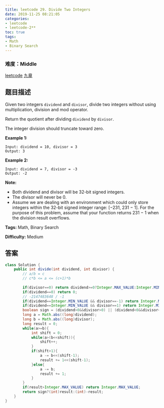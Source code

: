 ```yaml
---
title: leetcode 29. Divide Two Integers
date: 2019-11-25 08:21:05
categories:
- leetcode
- leetcode-2**
toc: true
tags:
- Math
- Binary Search
---
```

### 难度：Middle

<a href="https://leetcode.com/problems/divide-two-integers/">leetcode</a>
<a href="https://www.jiuzhang.com/solution/divide-two-integers/">九章</a>
## 题目描述
Given two integers `dividend` and `divisor`, divide two integers without using
multiplication, division and mod operator.

Return the quotient after dividing `dividend` by `divisor`.

The integer division should truncate toward zero.

**Example 1:**
        
    Input: dividend = 10, divisor = 3
    Output: 3

**Example 2:**
        
    Input: dividend = 7, divisor = -3
    Output: -2

**Note:**

  * Both dividend and divisor will be 32-bit signed integers.
  * The divisor will never be 0.
  * Assume we are dealing with an environment which could only store integers within the 32-bit signed integer range: [−231,  231 − 1]. For the purpose of this problem, assume that your function returns 231 − 1 when the division result overflows.


**Tags:** Math, Binary Search

**Difficulty:** Medium
## 答案
<!--more-->
```java
class Solution {
    public int divide(int dividend, int divisor) {
        // a/b = c
        // c*b <= a <= (c+1)*b
        
        if(divisor==0) return dividend>=0?Integer.MAX_VALUE:Integer.MIN_VALUE;
        if(dividend==0) return 0;
        // -2147483648 / -1 
        if(dividend==Integer.MIN_VALUE && divisor==-1) return Integer.MAX_VALUE;
        if(dividend==Integer.MIN_VALUE && divisor==1) return Integer.MIN_VALUE;
        boolean sign = (dividend>0&&divisor>0) || (dividend<0&&divisor<0);
        long a = Math.abs((long)dividend);
        long b = Math.abs((long)divisor);
        long result = 0;
        while(a>=b){
            int shift = 0;
            while(a>(b<<shift)){
                shift++;
            }
            if(shift>1){
                a -= b<<(shift-1);
                result += 1<<(shift-1);
            }else{
                a -= b;
                result += 1;
            }
        }
        if(result>Integer.MAX_VALUE) return Integer.MAX_VALUE;
        return sign?(int)result:(int)-result;
    }
}
```
